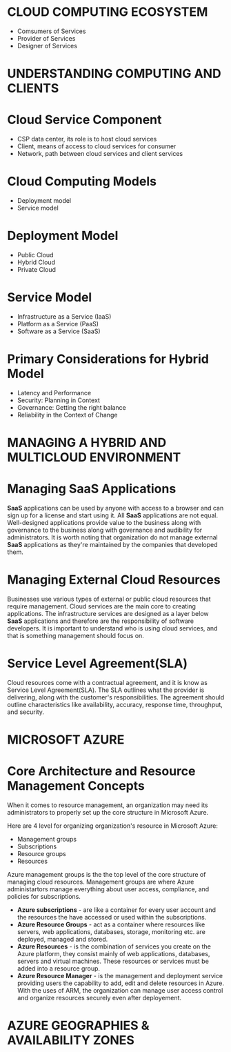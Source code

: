 
# CLOUD COMPUTING ECOSYSTEM

- Comsumers of Services
- Provider of Services
- Designer of Services

# UNDERSTANDING COMPUTING AND CLIENTS



# Cloud Service Component

- CSP data center, its role is to host cloud services
- Client, means of access to cloud services for consumer
- Network, path between cloud services and client services

# Cloud Computing Models

- Deployment model
- Service model


# Deployment Model 

- Public Cloud
- Hybrid Cloud
- Private Cloud

# Service Model

- Infrastructure as a Service (IaaS)
- Platform as a Service (PaaS)
- Software as a Service (SaaS)

# Primary Considerations for Hybrid Model

- Latency and Performance
- Security: Planning in Context
- Governance: Getting the right balance
- Reliability in the Context of Change

# MANAGING A HYBRID AND MULTICLOUD ENVIRONMENT


# Managing SaaS Applications


**SaaS** applications can be used by anyone with access to a browser and can sign up for a license and start using it. All **SaaS** applications are not equal. Well-designed applications provide value to the business along with governance to the business along with governance and audibility for administrators.
It is worth noting that organization do not manage external **SaaS** applications as they're maintained by the companies that developed them.


# Managing External Cloud Resources

Businesses use various types of external or public cloud resources that require management. Cloud services are the main core to creating applications. The infrastructure services are designed as a layer below **SaaS** applications and therefore are the responsibility of software developers. It is important to understand who is using cloud services, and that is something management should focus on.

# Service Level Agreement(SLA)

Cloud resources come with a contractual agreement, and it is know as Service Level Agreement(SLA). The SLA outlines what the provider is delivering, along with the customer's responsibilities. The agreement should outline characteristics like availability, accuracy, response time, throughput, and security.


# MICROSOFT AZURE


# Core Architecture and Resource Management Concepts

When it comes to resource management, an organization may need its administrators to properly set up the core structure in Microsoft Azure.

Here are 4 level for organizing organization's resource in Microsoft Azure: 
- Management groups
- Subscriptions
- Resource groups
- Resources

Azure management groups is the the top level of the core structure of managing cloud resources.
Management groups are where Azure administartors manage everything about user access, compliance, and policies for subscriptions.
 
- **Azure subscriptions** - are like a container for every user account and the resources the have accessed or used within the subscriptions.
- **Azure Resource Groups** - act as a container where resources like servers, web applications, databases, storage, monitoring etc. are deployed, managed and stored.
- **Azure Resources** - is the combination of services you create on the Azure platform, they consist mainly of web applications, databases, servers and virtual machines. These resources or services must be added into a resource group.
- **Azure Resource Manager** - is the management and deployment service providing users the capability to add, edit and delete resources in Azure. With the uses of ARM, the organization can manage user access control and organize resources securely even after deployement.


# AZURE GEOGRAPHIES & AVAILABILITY ZONES














































































































































